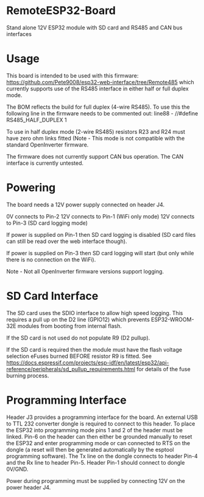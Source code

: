 # RemoteESP32-Board
Stand alone 12V ESP32 module with SD card and RS485 and CAN bus interfaces

# Usage
This board is intended to be used with this firmware: https://github.com/Pete9008/esp32-web-interface/tree/Remote485 which currently supports use of the RS485 interface in either half or full duplex mode.

The BOM reflects the build for full duplex (4-wire RS485).  To use this the following line in the firmware needs to be commented out:
line88 - //#define RS485_HALF_DUPLEX 1

To use in half duplex mode (2-wire RS485) resistors R23 and R24 must have zero ohm links fitted (Note - This mode is not compatible with the standard OpenInverter firmware.

The firmware does not currently support CAN bus operation.  The CAN interface is currently untested.

# Powering
The board needs a 12V power supply connected on header J4.

0V connects to Pin-2
12V connects to Pin-1 (WiFi only mode)
12V connects to Pin-3 (SD card logging mode)

If power is supplied on Pin-1 then SD card logging is disabled (SD card files can still be read over the web interface though).

If power is supplied on Pin-3 then SD card logging will start (but only while there is no connection on the WiFi).

Note - Not all OpenInverter firmware versions support logging.

# SD Card Interface
The SD card uses the SDIO interface to allow high speed logging.  This requires a pull up on the D2 line (GPIO12) which prevents ESP32-WROOM-32E modules from booting from internal flash.

If the SD card is not used do not populate R9 (D2 pullup).

If the SD card is required then the module must have the flash voltage selection eFuses burned BEFORE resistor R9 is fitted.  See https://docs.espressif.com/projects/esp-idf/en/latest/esp32/api-reference/peripherals/sd_pullup_requirements.html for details of the fuse burning process.

# Programming Interface
Header J3 provides a programming interface for the board.  An external USB to TTL 232 converter dongle is required to connect to this header.  To place the ESP32 into programming mode pins 1 and 2 of the header must be linked.  Pin-6 on the header can then either be grounded manually to reset the ESP32 and enter programming mode or can connected to RTS on the dongle (a reset will then be generated automatically by the esptool programming software).  The Tx line on the dongle connects to header Pin-4 and the Rx line to header Pin-5.  Header Pin-1 should connect to dongle 0V/GND.

Power during programming must be supplied by connecting 12V on the power header J4.






